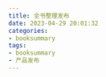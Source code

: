 ```yaml
---
title: 全书整理发布
date: 2023-04-29 20:01:32
categories: 
- booksummary
tags:
- booksummary
- 产品发布
---
```

